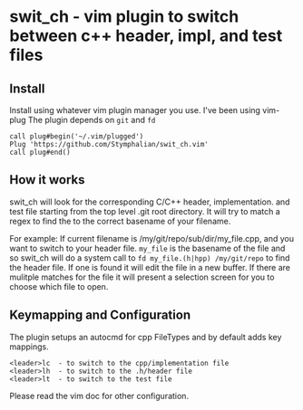 # swit_ch - vim plugin to switch between c++ header, impl, and test files

## Install
Install using whatever vim plugin manager you use. I've been using vim-plug
The plugin depends on `git` and `fd`
```
call plug#begin('~/.vim/plugged')
Plug 'https://github.com/Stymphalian/swit_ch.vim'
call plug#end()
```

## How it works
swit_ch will look for the corresponding C/C++ header, implementation. and test
file starting from the top level .git root directory. It will try to match a 
regex to find the to the correct basename of your filename.

For example:
If current filename is /my/git/repo/sub/dir/my_file.cpp, and you want to 
switch to your header file. `my_file` is the basename of the file and so 
swit_ch will do a system call to `fd my_file.(h|hpp) /my/git/repo` to find the 
header file. If one is found it will edit the file in a new buffer.
If there are mulitple matches for the file it will present a selection screen
for you to choose which file to open.

## Keymapping and Configuration
The plugin setups an autocmd for cpp FileTypes and by default adds key mappings.

```
<leader>lc  - to switch to the cpp/implementation file
<leader>lh  - to switch to the .h/header file
<leader>lt  - to switch to the test file
```

Please read the vim doc for other configuration.
